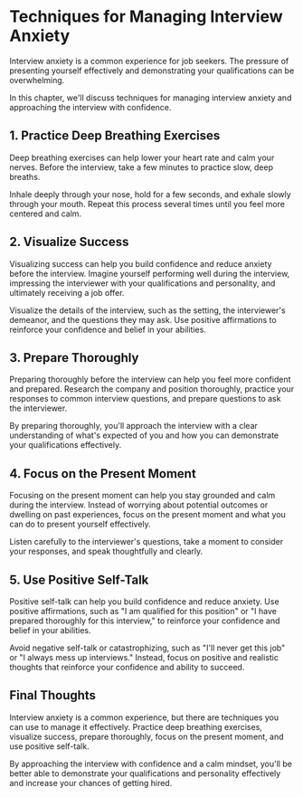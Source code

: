 Techniques for Managing Interview Anxiety
=================================================================================

Interview anxiety is a common experience for job seekers. The pressure of presenting yourself effectively and demonstrating your qualifications can be overwhelming.

In this chapter, we'll discuss techniques for managing interview anxiety and approaching the interview with confidence.

1\. Practice Deep Breathing Exercises
------------------------------------

Deep breathing exercises can help lower your heart rate and calm your nerves. Before the interview, take a few minutes to practice slow, deep breaths.

Inhale deeply through your nose, hold for a few seconds, and exhale slowly through your mouth. Repeat this process several times until you feel more centered and calm.

2\. Visualize Success
--------------------

Visualizing success can help you build confidence and reduce anxiety before the interview. Imagine yourself performing well during the interview, impressing the interviewer with your qualifications and personality, and ultimately receiving a job offer.

Visualize the details of the interview, such as the setting, the interviewer's demeanor, and the questions they may ask. Use positive affirmations to reinforce your confidence and belief in your abilities.

3\. Prepare Thoroughly
---------------------

Preparing thoroughly before the interview can help you feel more confident and prepared. Research the company and position thoroughly, practice your responses to common interview questions, and prepare questions to ask the interviewer.

By preparing thoroughly, you'll approach the interview with a clear understanding of what's expected of you and how you can demonstrate your qualifications effectively.

4\. Focus on the Present Moment
------------------------------

Focusing on the present moment can help you stay grounded and calm during the interview. Instead of worrying about potential outcomes or dwelling on past experiences, focus on the present moment and what you can do to present yourself effectively.

Listen carefully to the interviewer's questions, take a moment to consider your responses, and speak thoughtfully and clearly.

5\. Use Positive Self-Talk
-------------------------

Positive self-talk can help you build confidence and reduce anxiety. Use positive affirmations, such as "I am qualified for this position" or "I have prepared thoroughly for this interview," to reinforce your confidence and belief in your abilities.

Avoid negative self-talk or catastrophizing, such as "I'll never get this job" or "I always mess up interviews." Instead, focus on positive and realistic thoughts that reinforce your confidence and ability to succeed.

Final Thoughts
--------------

Interview anxiety is a common experience, but there are techniques you can use to manage it effectively. Practice deep breathing exercises, visualize success, prepare thoroughly, focus on the present moment, and use positive self-talk.

By approaching the interview with confidence and a calm mindset, you'll be better able to demonstrate your qualifications and personality effectively and increase your chances of getting hired.
